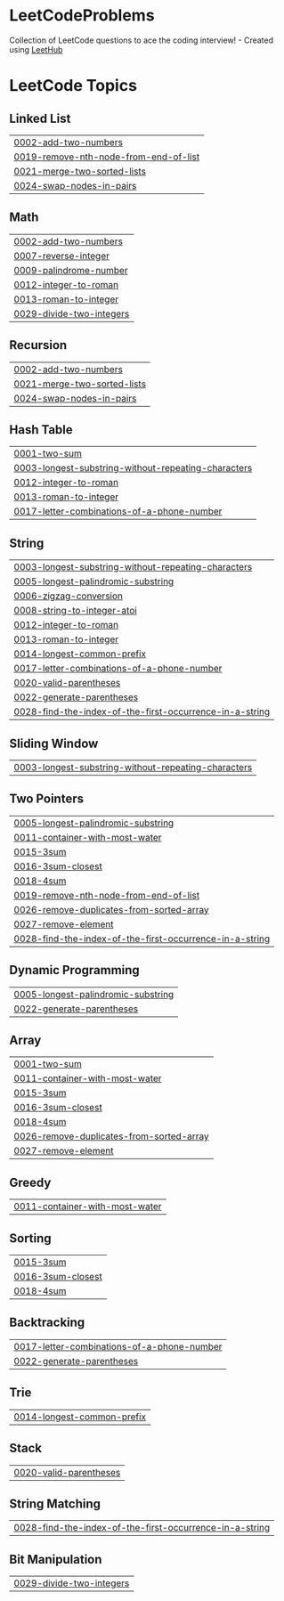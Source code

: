 # LeetCodeProblems
Collection of LeetCode questions to ace the coding interview! - Created using [LeetHub](https://github.com/QasimWani/LeetHub)

<!---LeetCode Topics Start-->
# LeetCode Topics
## Linked List
|  |
| ------- |
| [0002-add-two-numbers](https://github.com/EllbellCode/LeetCodeProblems/tree/master/0002-add-two-numbers) |
| [0019-remove-nth-node-from-end-of-list](https://github.com/EllbellCode/LeetCodeProblems/tree/master/0019-remove-nth-node-from-end-of-list) |
| [0021-merge-two-sorted-lists](https://github.com/EllbellCode/LeetCodeProblems/tree/master/0021-merge-two-sorted-lists) |
| [0024-swap-nodes-in-pairs](https://github.com/EllbellCode/LeetCodeProblems/tree/master/0024-swap-nodes-in-pairs) |
## Math
|  |
| ------- |
| [0002-add-two-numbers](https://github.com/EllbellCode/LeetCodeProblems/tree/master/0002-add-two-numbers) |
| [0007-reverse-integer](https://github.com/EllbellCode/LeetCodeProblems/tree/master/0007-reverse-integer) |
| [0009-palindrome-number](https://github.com/EllbellCode/LeetCodeProblems/tree/master/0009-palindrome-number) |
| [0012-integer-to-roman](https://github.com/EllbellCode/LeetCodeProblems/tree/master/0012-integer-to-roman) |
| [0013-roman-to-integer](https://github.com/EllbellCode/LeetCodeProblems/tree/master/0013-roman-to-integer) |
| [0029-divide-two-integers](https://github.com/EllbellCode/LeetCodeProblems/tree/master/0029-divide-two-integers) |
## Recursion
|  |
| ------- |
| [0002-add-two-numbers](https://github.com/EllbellCode/LeetCodeProblems/tree/master/0002-add-two-numbers) |
| [0021-merge-two-sorted-lists](https://github.com/EllbellCode/LeetCodeProblems/tree/master/0021-merge-two-sorted-lists) |
| [0024-swap-nodes-in-pairs](https://github.com/EllbellCode/LeetCodeProblems/tree/master/0024-swap-nodes-in-pairs) |
## Hash Table
|  |
| ------- |
| [0001-two-sum](https://github.com/EllbellCode/LeetCodeProblems/tree/master/0001-two-sum) |
| [0003-longest-substring-without-repeating-characters](https://github.com/EllbellCode/LeetCodeProblems/tree/master/0003-longest-substring-without-repeating-characters) |
| [0012-integer-to-roman](https://github.com/EllbellCode/LeetCodeProblems/tree/master/0012-integer-to-roman) |
| [0013-roman-to-integer](https://github.com/EllbellCode/LeetCodeProblems/tree/master/0013-roman-to-integer) |
| [0017-letter-combinations-of-a-phone-number](https://github.com/EllbellCode/LeetCodeProblems/tree/master/0017-letter-combinations-of-a-phone-number) |
## String
|  |
| ------- |
| [0003-longest-substring-without-repeating-characters](https://github.com/EllbellCode/LeetCodeProblems/tree/master/0003-longest-substring-without-repeating-characters) |
| [0005-longest-palindromic-substring](https://github.com/EllbellCode/LeetCodeProblems/tree/master/0005-longest-palindromic-substring) |
| [0006-zigzag-conversion](https://github.com/EllbellCode/LeetCodeProblems/tree/master/0006-zigzag-conversion) |
| [0008-string-to-integer-atoi](https://github.com/EllbellCode/LeetCodeProblems/tree/master/0008-string-to-integer-atoi) |
| [0012-integer-to-roman](https://github.com/EllbellCode/LeetCodeProblems/tree/master/0012-integer-to-roman) |
| [0013-roman-to-integer](https://github.com/EllbellCode/LeetCodeProblems/tree/master/0013-roman-to-integer) |
| [0014-longest-common-prefix](https://github.com/EllbellCode/LeetCodeProblems/tree/master/0014-longest-common-prefix) |
| [0017-letter-combinations-of-a-phone-number](https://github.com/EllbellCode/LeetCodeProblems/tree/master/0017-letter-combinations-of-a-phone-number) |
| [0020-valid-parentheses](https://github.com/EllbellCode/LeetCodeProblems/tree/master/0020-valid-parentheses) |
| [0022-generate-parentheses](https://github.com/EllbellCode/LeetCodeProblems/tree/master/0022-generate-parentheses) |
| [0028-find-the-index-of-the-first-occurrence-in-a-string](https://github.com/EllbellCode/LeetCodeProblems/tree/master/0028-find-the-index-of-the-first-occurrence-in-a-string) |
## Sliding Window
|  |
| ------- |
| [0003-longest-substring-without-repeating-characters](https://github.com/EllbellCode/LeetCodeProblems/tree/master/0003-longest-substring-without-repeating-characters) |
## Two Pointers
|  |
| ------- |
| [0005-longest-palindromic-substring](https://github.com/EllbellCode/LeetCodeProblems/tree/master/0005-longest-palindromic-substring) |
| [0011-container-with-most-water](https://github.com/EllbellCode/LeetCodeProblems/tree/master/0011-container-with-most-water) |
| [0015-3sum](https://github.com/EllbellCode/LeetCodeProblems/tree/master/0015-3sum) |
| [0016-3sum-closest](https://github.com/EllbellCode/LeetCodeProblems/tree/master/0016-3sum-closest) |
| [0018-4sum](https://github.com/EllbellCode/LeetCodeProblems/tree/master/0018-4sum) |
| [0019-remove-nth-node-from-end-of-list](https://github.com/EllbellCode/LeetCodeProblems/tree/master/0019-remove-nth-node-from-end-of-list) |
| [0026-remove-duplicates-from-sorted-array](https://github.com/EllbellCode/LeetCodeProblems/tree/master/0026-remove-duplicates-from-sorted-array) |
| [0027-remove-element](https://github.com/EllbellCode/LeetCodeProblems/tree/master/0027-remove-element) |
| [0028-find-the-index-of-the-first-occurrence-in-a-string](https://github.com/EllbellCode/LeetCodeProblems/tree/master/0028-find-the-index-of-the-first-occurrence-in-a-string) |
## Dynamic Programming
|  |
| ------- |
| [0005-longest-palindromic-substring](https://github.com/EllbellCode/LeetCodeProblems/tree/master/0005-longest-palindromic-substring) |
| [0022-generate-parentheses](https://github.com/EllbellCode/LeetCodeProblems/tree/master/0022-generate-parentheses) |
## Array
|  |
| ------- |
| [0001-two-sum](https://github.com/EllbellCode/LeetCodeProblems/tree/master/0001-two-sum) |
| [0011-container-with-most-water](https://github.com/EllbellCode/LeetCodeProblems/tree/master/0011-container-with-most-water) |
| [0015-3sum](https://github.com/EllbellCode/LeetCodeProblems/tree/master/0015-3sum) |
| [0016-3sum-closest](https://github.com/EllbellCode/LeetCodeProblems/tree/master/0016-3sum-closest) |
| [0018-4sum](https://github.com/EllbellCode/LeetCodeProblems/tree/master/0018-4sum) |
| [0026-remove-duplicates-from-sorted-array](https://github.com/EllbellCode/LeetCodeProblems/tree/master/0026-remove-duplicates-from-sorted-array) |
| [0027-remove-element](https://github.com/EllbellCode/LeetCodeProblems/tree/master/0027-remove-element) |
## Greedy
|  |
| ------- |
| [0011-container-with-most-water](https://github.com/EllbellCode/LeetCodeProblems/tree/master/0011-container-with-most-water) |
## Sorting
|  |
| ------- |
| [0015-3sum](https://github.com/EllbellCode/LeetCodeProblems/tree/master/0015-3sum) |
| [0016-3sum-closest](https://github.com/EllbellCode/LeetCodeProblems/tree/master/0016-3sum-closest) |
| [0018-4sum](https://github.com/EllbellCode/LeetCodeProblems/tree/master/0018-4sum) |
## Backtracking
|  |
| ------- |
| [0017-letter-combinations-of-a-phone-number](https://github.com/EllbellCode/LeetCodeProblems/tree/master/0017-letter-combinations-of-a-phone-number) |
| [0022-generate-parentheses](https://github.com/EllbellCode/LeetCodeProblems/tree/master/0022-generate-parentheses) |
## Trie
|  |
| ------- |
| [0014-longest-common-prefix](https://github.com/EllbellCode/LeetCodeProblems/tree/master/0014-longest-common-prefix) |
## Stack
|  |
| ------- |
| [0020-valid-parentheses](https://github.com/EllbellCode/LeetCodeProblems/tree/master/0020-valid-parentheses) |
## String Matching
|  |
| ------- |
| [0028-find-the-index-of-the-first-occurrence-in-a-string](https://github.com/EllbellCode/LeetCodeProblems/tree/master/0028-find-the-index-of-the-first-occurrence-in-a-string) |
## Bit Manipulation
|  |
| ------- |
| [0029-divide-two-integers](https://github.com/EllbellCode/LeetCodeProblems/tree/master/0029-divide-two-integers) |
<!---LeetCode Topics End-->